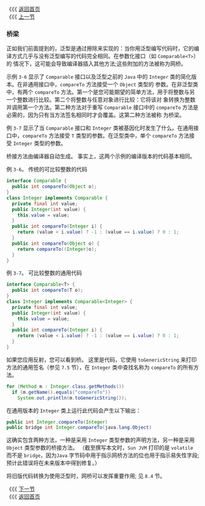 《《《 [返回首页](../README.md)       <br/>
《《《 [上一节](06_Multiple_Bounds.md)

### 桥梁

正如我们前面提到的，泛型是通过擦除来实现的：当你用泛型编写代码时，它的编译方式几乎与没有泛型编写的代码完全相同。在参数化接口（如 `Comparable<T>`）的
情况下，这可能会导致编译器插入其他方法;这些附加的方法被称为网桥。

示例 `3-6` 显示了 `Comparable` 接口以及泛型之前的 `Java` 中的 `Integer` 类的简化版本。在非通用接口中，`compareTo` 方法接受一个 `Object` 类型的
参数。在非泛型类中，有两个 `compareTo` 方法。第一个是您可能期望的简单方法，用于将整数与另一个整数进行比较。第二个将整数与任意对象进行比较：它将该对
象转换为整数并调用第一个方法。第二种方法对于重写 `Comparable` 接口中的 `compareTo` 方法是必需的，因为只有当方法签名相同时才会覆盖。这第二种方法被称
为桥梁。

例 `3-7` 显示了当 `Comparable` 接口和 `Integer` 类被基因化时发生了什么。在通用接口中，`compareTo` 方法接受 `T` 类型的参数。在泛型类中，单个 
`compareTo` 方法接受 `Integer` 类型的参数。

桥接方法由编译器自动生成。 事实上，这两个示例的编译版本的代码基本相同。

例 `3-6`。 传统的可比较整数的代码

```java
interface Comparable {
  public int compareTo(Object o);
}
class Integer implements Comparable {
  private final int value;
  public Integer(int value) { 
    this.value = value; 
  }
  public int compareTo(Integer i) {
    return (value < i.value) ? -1 : (value == i.value) ? 0 : 1;
  }
  public int compareTo(Object o) {
    return compareTo((Integer)o);
  }
}
```

例 `3-7`。 可比较整数的通用代码

```java
interface Comparable<T> {
  public int compareTo(T o);
}
class Integer implements Comparable<Integer> {
  private final int value;
  public Integer(int value) { 
    this.value = value; 
  }
  public int compareTo(Integer i) {
    return (value < i.value) ? -1 : (value == i.value) ? 0 : 1;
  }
}
```

如果您应用反射，您可以看到桥。 这里是代码，它使用 `toGenericString` 来打印方法的通用签名（参见 `7.5` 节），在 `Integer` 类中查找名称为 `compareTo` 的所有方法。

```java
for (Method m : Integer.class.getMethods())
  if (m.getName().equals("compareTo"))
    System.out.println(m.toGenericString());
```

在通用版本的 `Integer` 类上运行此代码会产生以下输出：

```java
public int Integer.compareTo(Integer)
public bridge int Integer.compareTo(java.lang.Object)
```

这确实包含两种方法，一种是采用 `Integer` 类型参数的声明方法，另一种是采用 `Object` 类型参数的桥接方法。 （截至撰写本文时，`Sun JVM` 打印的是 
`volatile` 而不是 `bridge`，因为`Java` 字节码中用于指示网桥方法的位也用于指示易失性字段;预计此错误将在未来版本中得到修复。）

将旧版代码转换为使用泛型时，网桥可以发挥重要作用; 见 `8.4` 节。

《《《 [下一节](08_Covariant_Overriding.md)      <br/>
《《《 [返回首页](../README.md)
